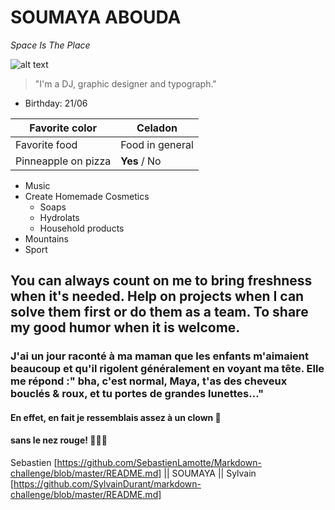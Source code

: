 # SOUMAYA ABOUDA 
*Space Is The Place*

![alt text](https://avatars3.githubusercontent.com/u/47119144?s=460&u=403e317a998929828f73b5a960d77727a84391cc&v=4) 
> "I'm a DJ, graphic designer and typograph."
- Birthday: 21/06

Favorite color | Celadon
------------ | -------------
Favorite food | Food in general
 Pinneapple on pizza | **Yes** / No 

+ Music
+ Create Homemade Cosmetics
  + Soaps
  + Hydrolats
  + Household products
+ Mountains
+ Sport

## You can always count on me to bring freshness when it's needed. Help on projects when I can solve them first or do them as a team. To share my good humor when it is welcome.

### J'ai un jour raconté à ma maman que les enfants m'aimaient beaucoup et qu'il rigolent généralement en voyant ma tête. Elle me répond :" bha, c'est normal, Maya, t'as des cheveux bouclés & roux, et tu portes de grandes lunettes..." 
#### En effet, en fait je ressemblais assez à un clown  🤡 
#### sans le nez rouge! 🤷🏽‍♀️

Sebastien [https://github.com/SebastienLamotte/Markdown-challenge/blob/master/README.md] || SOUMAYA || Sylvain [https://github.com/SylvainDurant/markdown-challenge/blob/master/README.md]
